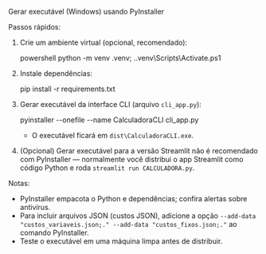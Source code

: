 Gerar executável (Windows) usando PyInstaller

Passos rápidos:

1. Crie um ambiente virtual (opcional, recomendado):

   powershell
   python -m venv .venv; .\.venv\Scripts\Activate.ps1

2. Instale dependências:

   pip install -r requirements.txt

3. Gerar executável da interface CLI (arquivo `cli_app.py`):

   pyinstaller --onefile --name CalculadoraCLI cli_app.py

   - O executável ficará em `dist\CalculadoraCLI.exe`.

4. (Opcional) Gerar executável para a versão Streamlit não é recomendado com PyInstaller —
   normalmente você distribui o app Streamlit como código Python e roda `streamlit run CALCULADORA.py`.

Notas:
- PyInstaller empacota o Python e dependências; confira alertas sobre antivírus.
- Para incluir arquivos JSON (custos JSON), adicione a opção `--add-data "custos_variaveis.json;." --add-data "custos_fixos.json;."` ao comando PyInstaller.
- Teste o executável em uma máquina limpa antes de distribuir.
